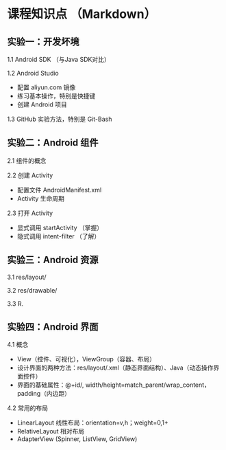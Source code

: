 # 课程知识点 （Markdown）

## 实验一：开发坏境

1.1 Android SDK （与Java SDK对比）  

1.2 Android Studio   
- 配置 aliyun.com 镜像
- 练习基本操作，特别是快捷键
- 创建 Android 项目   

1.3 GitHub 实验方法，特别是 Git-Bash

## 实验二：Android 组件

2.1 组件的概念   

2.2 创建 Activity    
- 配置文件 AndroidManifest.xml 
- Activity 生命周期

2.3 打开 Activity  
- 显式调用 startActivity （掌握） 
- 隐式调用 intent-filter （了解）

## 实验三：Android 资源

3.1 res/layout/

3.2 res/drawable/ 

3.3 R.

## 实验四：Android 界面  

4.1 概念  

- View（控件、可视化），ViewGroup（容器、布局）
- 设计界面的两种方法：res/layout/.xml（静态界面结构）、Java（动态操作界面控件）  
- 界面的基础属性：@+id/, width/height=match_parent/wrap_content，padding（内边距）  

4.2 常用的布局  

- LinearLayout 线性布局：orientation=v,h；weight=0,1+
- RelativeLayout 相对布局  
- AdapterView (Spinner, ListView, GridView)

